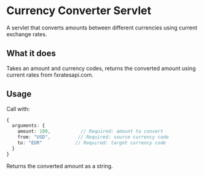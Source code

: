 # Currency Converter Servlet

A servlet that converts amounts between different currencies using current exchange rates.

## What it does

Takes an amount and currency codes, returns the converted amount using current rates from fxratesapi.com.

## Usage

Call with:
```typescript
{
  arguments: {
    amount: 100,           // Required: amount to convert
    from: "USD",          // Required: source currency code
    to: "EUR"            // Required: target currency code
  }
}
```

Returns the converted amount as a string.